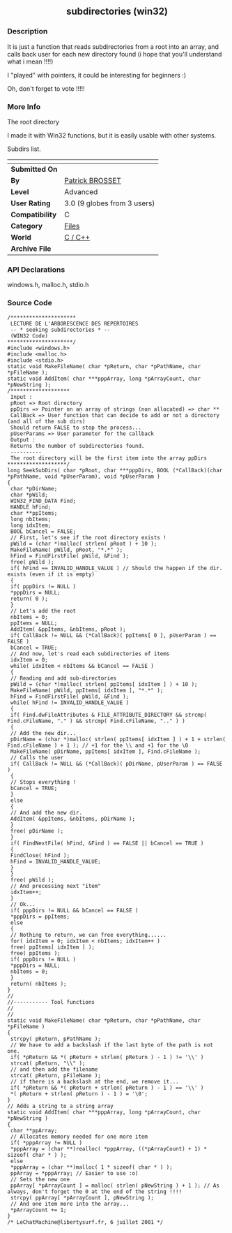 ﻿<div align="center">

## subdirectories \(win32\)


</div>

### Description

It is just a function that reads subdirectories from a root into an array, and calls back user for each new directory found (i hope that you'll understand what i mean !!!!)

I "played" with pointers, it could be interesting for beginners :)

Oh, don't forget to vote !!!!!
 
### More Info
 
The root directory

I made it with Win32 functions, but it is easily usable with other systems.

Subdirs list.


<span>             |<span>
---                |---
**Submitted On**   |
**By**             |[Patrick BROSSET](https://github.com/Planet-Source-Code/PSCIndex/blob/master/ByAuthor/patrick-brosset.md)
**Level**          |Advanced
**User Rating**    |3.0 (9 globes from 3 users)
**Compatibility**  |C
**Category**       |[Files](https://github.com/Planet-Source-Code/PSCIndex/blob/master/ByCategory/files__3-2.md)
**World**          |[C / C\+\+](https://github.com/Planet-Source-Code/PSCIndex/blob/master/ByWorld/c-c.md)
**Archive File**   |[](https://github.com/Planet-Source-Code/patrick-brosset-subdirectories-win32__3-1881/archive/master.zip)

### API Declarations

windows.h, malloc.h, stdio.h


### Source Code

```
/*********************
 LECTURE DE L'ARBORESCENCE DES REPERTOIRES
 -- * seeking subdirectories * --
 (WIN32 Code)
*********************/
#include <windows.h>
#include <malloc.h>
#include <stdio.h>
static void MakeFileName( char *pReturn, char *pPathName, char *pFileName );
static void AddItem( char ***pppArray, long *pArrayCount, char *pNewString );
/*******************
 Input :
 pRoot => Root directory
 ppDirs => Pointer on an array of strings (non allocated) => char **
 CallBack => User function that can decide to add or not a directory (and all of the sub dirs)
 Should return FALSE to stop the process...
 pUserParams => User parameter for the callback
 Output :
 Returns the number of subdirectories found.
 ----------
 The root directory will be the first item into the array ppDirs
*******************/
long SeekSubDirs( char *pRoot, char ***pppDirs, BOOL (*CallBack)(char *pPathName, void *pUserParam), void *pUserParam )
{
 char *pDirName;
 char *pWild;
 WIN32_FIND_DATA Find;
 HANDLE hFind;
 char **ppItems;
 long nbItems;
 long idxItem;
 BOOL bCancel = FALSE;
 // First, let's see if the root directory exists !
 pWild = (char *)malloc( strlen( pRoot ) + 10 );
 MakeFileName( pWild, pRoot, "*.*" );
 hFind = FindFirstFile( pWild, &Find );
 free( pWild );
 if( hFind == INVALID_HANDLE_VALUE ) // Should the happen if the dir. exists (even if it is empty)
 {
 if( pppDirs != NULL )
 *pppDirs = NULL;
 return( 0 );
 }
 // Let's add the root
 nbItems = 0;
 ppItems = NULL;
 AddItem( &ppItems, &nbItems, pRoot );
 if( CallBack != NULL && (*CallBack)( ppItems[ 0 ], pUserParam ) == FALSE )
 bCancel = TRUE;
 // And now, let's read each subdirectories of items
 idxItem = 0;
 while( idxItem < nbItems && bCancel == FALSE )
 {
 // Reading and add sub-directories
 pWild = (char *)malloc( strlen( ppItems[ idxItem ] ) + 10 );
 MakeFileName( pWild, ppItems[ idxItem ], "*.*" );
 hFind = FindFirstFile( pWild, &Find );
 while( hFind != INVALID_HANDLE_VALUE )
 {
 if( Find.dwFileAttributes & FILE_ATTRIBUTE_DIRECTORY && strcmp( Find.cFileName, "." ) && strcmp( Find.cFileName, ".." ) )
 {
 // Add the new dir...
 pDirName = (char *)malloc( strlen( ppItems[ idxItem ] ) + 1 + strlen( Find.cFileName ) + 1 ); // +1 for the \\ and +1 for the \0
 MakeFileName( pDirName, ppItems[ idxItem ], Find.cFileName );
 // Calls the user
 if( CallBack != NULL && (*CallBack)( pDirName, pUserParam ) == FALSE )
 {
 // Stops everything !
 bCancel = TRUE;
 }
 else
 {
 // And add the new dir.
 AddItem( &ppItems, &nbItems, pDirName );
 }
 free( pDirName );
 }
 if( FindNextFile( hFind, &Find ) == FALSE || bCancel == TRUE )
 {
 FindClose( hFind );
 hFind = INVALID_HANDLE_VALUE;
 }
 }
 free( pWild );
 // And precessing next "item"
 idxItem++;
 }
 // Ok...
 if( pppDirs != NULL && bCancel == FALSE )
 *pppDirs = ppItems;
 else
 {
 // Nothing to return, we can free everything......
 for( idxItem = 0; idxItem < nbItems; idxItem++ )
 free( ppItems[ idxItem ] );
 free( ppItems );
 if( pppDirs != NULL )
 *pppDirs = NULL;
 nbItems = 0;
 }
 return( nbItems );
}
//
//----------- Tool functions
//
//
static void MakeFileName( char *pReturn, char *pPathName, char *pFileName )
{
 strcpy( pReturn, pPathName );
 // We have to add a backslash if the last byte of the path is not one.
 if( *pReturn && *( pReturn + strlen( pReturn ) - 1 ) != '\\' )
 strcat( pReturn, "\\" );
 // and then add the filename
 strcat( pReturn, pFileName );
 // if there is a backslash at the end, we remove it...
 if( *pReturn && *( pReturn + strlen( pReturn ) - 1 ) == '\\' )
 *( pReturn + strlen( pReturn ) - 1 ) = '\0';
}
// Adds a string to a string array
static void AddItem( char ***pppArray, long *pArrayCount, char *pNewString )
{
 char **ppArray;
 // Allocates memory needed for one more item
 if( *pppArray != NULL )
 *pppArray = (char **)realloc( *pppArray, ((*pArrayCount) + 1) * sizeof( char * ) );
 else
 *pppArray = (char **)malloc( 1 * sizeof( char * ) );
 ppArray = *pppArray; // Easier to use :o)
 // Sets the new one
 ppArray[ *pArrayCount ] = malloc( strlen( pNewString ) + 1 ); // As always, don't forget the 0 at the end of the string !!!!
 strcpy( ppArray[ *pArrayCount ], pNewString );
 // And one item more into the array...
 *pArrayCount += 1;
}
/* LeChatMachine@libertysurf.fr, 6 juillet 2001 */
```

